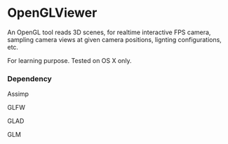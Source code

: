 # OpenGLViewer

An OpenGL tool reads 3D scenes, for realtime interactive FPS camera, sampling camera views at given camera positions, lignting configurations, etc.

For learning purpose. Tested on OS X only.

### Dependency
Assimp

GLFW

GLAD

GLM